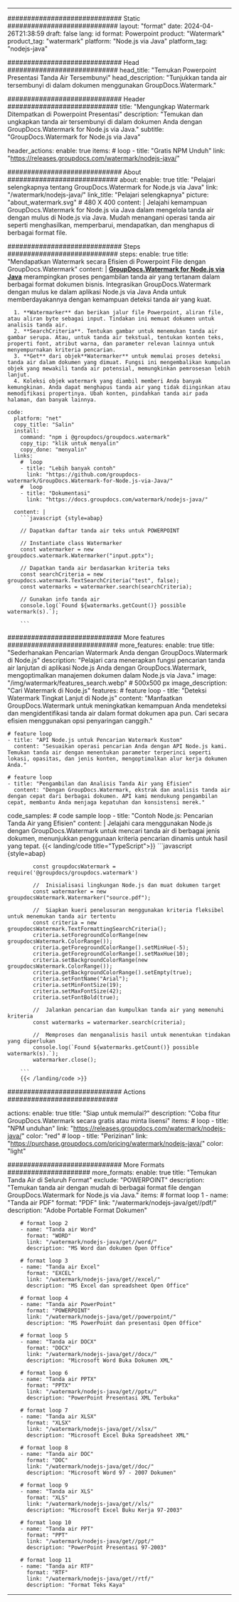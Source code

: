 
---
############################# Static ############################
layout: "format"
date:  2024-04-26T21:38:59
draft: false
lang: id
format: Powerpoint
product: "Watermark"
product_tag: "watermark"
platform: "Node.js via Java"
platform_tag: "nodejs-java"

############################# Head ############################
head_title: "Temukan Powerpoint Presentasi Tanda Air Tersembunyi"
head_description: "Tunjukkan tanda air tersembunyi di dalam dokumen menggunakan GroupDocs.Watermark."

############################# Header ############################
title: "Mengungkap Watermark Ditempatkan di Powerpoint Presentasi" 
description: "Temukan dan ungkapkan tanda air tersembunyi di dalam dokumen Anda dengan GroupDocs.Watermark for Node.js via Java."
subtitle: "GroupDocs.Watermark for Node.js via Java" 

header_actions:
  enable: true
  items:
    #  loop
    - title: "Gratis NPM Unduh"
      link: "https://releases.groupdocs.com/watermark/nodejs-java/"
      
############################# About ############################
about:
    enable: true
    title: "Pelajari selengkapnya tentang GroupDocs.Watermark for Node.js via Java"
    link: "/watermark/nodejs-java/"
    link_title: "Pelajari selengkapnya"
    picture: "about_watermark.svg" # 480 X 400
    content: |
       Jelajahi kemampuan GroupDocs.Watermark for Node.js via Java dalam mengelola tanda air dengan mulus di Node.js via Java. Mudah menangani operasi tanda air seperti menghasilkan, memperbarui, mendapatkan, dan menghapus di berbagai format file.

############################# Steps ############################
steps:
    enable: true
    title: "Mendapatkan Watermark secara Efisien di Powerpoint File dengan GroupDocs.Watermark"
    content: |
      **[GroupDocs.Watermark for Node.js via Java](https://products.groupdocs.com/watermark/nodejs-java/)** merampingkan proses pengambilan tanda air yang tertanam dalam berbagai format dokumen bisnis. Integrasikan GroupDocs.Watermark dengan mulus ke dalam aplikasi Node.js via Java Anda untuk memberdayakannya dengan kemampuan deteksi tanda air yang kuat.
      
      1. **Watermarker** dan berikan jalur file Powerpoint, aliran file, atau aliran byte sebagai input. Tindakan ini memuat dokumen untuk analisis tanda air.
      2. **SearchCriteria**. Tentukan gambar untuk menemukan tanda air gambar serupa. Atau, untuk tanda air tekstual, tentukan konten teks, properti font, atribut warna, dan parameter relevan lainnya untuk menyempurnakan kriteria pencarian.
      3. **Get** dari objek**Watermarker** untuk memulai proses deteksi tanda air dalam dokumen yang dimuat. Fungsi ini mengembalikan kumpulan objek yang mewakili tanda air potensial, memungkinkan pemrosesan lebih lanjut.
      4. Koleksi objek watermark yang diambil memberi Anda banyak kemungkinan. Anda dapat menghapus tanda air yang tidak diinginkan atau memodifikasi propertinya. Ubah konten, pindahkan tanda air pada halaman, dan banyak lainnya.
   
    code:
      platform: "net"
      copy_title: "Salin"
      install:
        command: "npm i @groupdocs/groupdocs.watermark"
        copy_tip: "klik untuk menyalin"
        copy_done: "menyalin"
      links:
        #  loop
        - title: "Lebih banyak contoh"
          link: "https://github.com/groupdocs-watermark/GroupDocs.Watermark-for-Node.js-via-Java/"
        #  loop
        - title: "Dokumentasi"
          link: "https://docs.groupdocs.com/watermark/nodejs-java/"
          
      content: |
        ```javascript {style=abap}

        // Dapatkan daftar tanda air teks untuk POWERPOINT

        // Instantiate class Watermarker
        const watermarker = new groupdocs.watermark.Watermarker("input.pptx");
        
        // Dapatkan tanda air berdasarkan kriteria teks
        const searchCriteria = new groupdocs.watermark.TextSearchCriteria("test", false);
        const watermarks = watermarker.search(searchCriteria);

        // Gunakan info tanda air
        console.log(`Found ${watermarks.getCount()} possible watermark(s).`);
        
        ```            

############################# More features ############################
more_features:
  enable: true
  title: "Sederhanakan Pencarian Watermark Anda dengan GroupDocs.Watermark di Node.js"
  description: "Pelajari cara menerapkan fungsi pencarian tanda air lanjutan di aplikasi Node.js Anda dengan GroupDocs.Watermark, mengoptimalkan manajemen dokumen dalam Node.js via Java."
  image: "/img/watermark/features_search.webp" # 500x500 px
  image_description: "Cari Watermark di Node.js"
  features:
    # feature loop
    - title: "Deteksi Watermark Tingkat Lanjut di Node.js"
      content: "Manfaatkan GroupDocs.Watermark untuk meningkatkan kemampuan Anda mendeteksi dan mengidentifikasi tanda air dalam format dokumen apa pun. Cari secara efisien menggunakan opsi penyaringan canggih."

    # feature loop
    - title: "API Node.js untuk Pencarian Watermark Kustom"
      content: "Sesuaikan operasi pencarian Anda dengan API Node.js kami. Temukan tanda air dengan menentukan parameter terperinci seperti lokasi, opasitas, dan jenis konten, mengoptimalkan alur kerja dokumen Anda."

    # feature loop
    - title: "Pengambilan dan Analisis Tanda Air yang Efisien"
      content: "Dengan GroupDocs.Watermark, ekstrak dan analisis tanda air dengan cepat dari berbagai dokumen. API kami mendukung pengambilan cepat, membantu Anda menjaga kepatuhan dan konsistensi merek."
      
  code_samples:
    # code sample loop
    - title: "Contoh Node.js: Pencarian Tanda Air yang Efisien"
      content: |
        Jelajahi cara menggunakan Node.js dengan GroupDocs.Watermark untuk mencari tanda air di berbagai jenis dokumen, menunjukkan penggunaan kriteria pencarian dinamis untuk hasil yang tepat.
        {{< landing/code title="TypeScript">}}
        ```javascript {style=abap}
        
            const groupdocsWatermark = require('@groupdocs/groupdocs.watermark')

            //  Inisialisasi lingkungan Node.js dan muat dokumen target
            const watermarker = new groupdocsWatermark.Watermarker("source.pdf");

            //  Siapkan kueri penelusuran menggunakan kriteria fleksibel untuk menemukan tanda air tertentu
            const criteria = new groupdocsWatermark.TextFormattingSearchCriteria();
            criteria.setForegroundColorRange(new groupdocsWatermark.ColorRange());
            criteria.getForegroundColorRange().setMinHue(-5);
            criteria.getForegroundColorRange().setMaxHue(10);
            criteria.setBackgroundColorRange(new groupdocsWatermark.ColorRange());
            criteria.getBackgroundColorRange().setEmpty(true);
            criteria.setFontName("Arial");
            criteria.setMinFontSize(19);
            criteria.setMaxFontSize(42);
            criteria.setFontBold(true);
  
            //  Jalankan pencarian dan kumpulkan tanda air yang memenuhi kriteria
            const watermarks = watermarker.search(criteria);

            //  Memproses dan menganalisis hasil untuk menentukan tindakan yang diperlukan
            console.log(`Found ${watermarks.getCount()} possible watermark(s).`);
            watermarker.close();

        ```
        {{< /landing/code >}}


############################# Actions ############################

actions:
  enable: true
  title: "Siap untuk memulai?"
  description: "Coba fitur GroupDocs.Watermark secara gratis atau minta lisensi"
  items:
    #  loop
    - title: "NPM unduhan"
      link: "https://releases.groupdocs.com/watermark/nodejs-java/"
      color: "red"
        #  loop
    - title: "Perizinan"
      link: "https://purchase.groupdocs.com/pricing/watermark/nodejs-java/"
      color: "light"


############################# More Formats #####################
more_formats:
    enable: true
    title: "Temukan Tanda Air di Seluruh Format"
    exclude: "POWERPOINT"
    description: "Temukan tanda air dengan mudah di berbagai format file dengan GroupDocs.Watermark for Node.js via Java."
    items: 
        # format loop 1
        - name: "Tanda air PDF"
          format: "PDF"
          link: "/watermark/nodejs-java/get//pdf/"
          description: "Adobe Portable Format Dokumen"

        # format loop 2
        - name: "Tanda air Word"
          format: "WORD"
          link: "/watermark/nodejs-java/get//word/"
          description: "MS Word dan dokumen Open Office"
          
        # format loop 3
        - name: "Tanda air Excel"
          format: "EXCEL"
          link: "/watermark/nodejs-java/get//excel/"
          description: "MS Excel dan spreadsheet Open Office"

        # format loop 4
        - name: "Tanda air PowerPoint"
          format: "POWERPOINT"
          link: "/watermark/nodejs-java/get//powerpoint/"
          description: "MS PowerPoint dan presentasi Open Office"

        # format loop 5
        - name: "Tanda air DOCX"
          format: "DOCX"
          link: "/watermark/nodejs-java/get//docx/"
          description: "Microsoft Word Buka Dokumen XML"
          
        # format loop 6
        - name: "Tanda air PPTX"
          format: "PPTX"
          link: "/watermark/nodejs-java/get//pptx/"
          description: "PowerPoint Presentasi XML Terbuka"
          
        # format loop 7
        - name: "Tanda air XLSX"
          format: "XLSX"
          link: "/watermark/nodejs-java/get//xlsx/"
          description: "Microsoft Excel Buka Spreadsheet XML"

        # format loop 8
        - name: "Tanda air DOC"
          format: "DOC"
          link: "/watermark/nodejs-java/get//doc/"
          description: "Microsoft Word 97 - 2007 Dokumen"

        # format loop 9
        - name: "Tanda air XLS"
          format: "XLS"
          link: "/watermark/nodejs-java/get//xls/"
          description: "Microsoft Excel Buku Kerja 97-2003"

        # format loop 10
        - name: "Tanda air PPT"
          format: "PPT"
          link: "/watermark/nodejs-java/get//ppt/"
          description: "PowerPoint Presentasi 97-2003"

        # format loop 11
        - name: "Tanda air RTF"
          format: "RTF"
          link: "/watermark/nodejs-java/get//rtf/"
          description: "Format Teks Kaya"

---